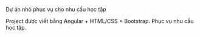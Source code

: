 Dự án nhỏ phục vụ cho nhu cầu học tập

Project được viết bằng Angular + HTML/CSS + Bootstrap. Phục vụ nhu cầu học tập.
